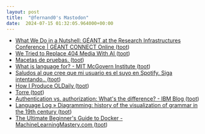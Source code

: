 ```yaml
---
layout: post
title:  "@fernand0's Mastodon"
date:  2024-07-15 01:32:05.964000+00:00
---
```

*  [What We Do in a Nutshell: GÉANT at the Research Infrastructures Conference \| GÉANT CONNECT Online ](https://connect.geant.org/2024/06/24/what-we-do-in-a-nutshell-geant-at-the-research-infrastructures-conferenc) ([toot](https://mastodon.social/@fernand0/112787923006855381))
*  [We Tried to Replace 404 Media With AI ](https://www.404media.co/email/18c1328f-ac22-4786-8157-981a9eafe2fc) ([toot](https://mastodon.social/@fernand0/112786018524859273))
*  [Macetas de pruebas. ](https://avecesunafoto.wordpress.com/2024/07/14/macetas-de-pruebas) ([toot](https://mastodon.social/@fernand0/112785897618211796))
*  [What is language for? - MIT McGovern Institute ](https://mcgovern.mit.edu/2024/06/19/what-is-language-for) ([toot](https://mastodon.social/@fernand0/112785859120150964))
*  [Saludos al que cree que mi usuario es el suyo en Spotify. Siga intentando.. ](https://mastodon.social/@fernand0/112785826570029385) ([toot](https://mastodon.social/@fernand0/112785826570029385))
*  [How I Produce OLDaily ](https://www.youtube.com/live/AphcEMGQ5U) ([toot](https://mastodon.social/@fernand0/112785624814763656))
*  [Torre ](https://www.flickr.com/photos/fernand0/53840983529) ([toot](https://mastodon.social/@fernand0/112785484729885934))
*  [Authentication vs. authorization: What's the difference? - IBM Blog ](https://www.ibm.com/blog/authentication-vs-authorization) ([toot](https://mastodon.social/@fernand0/112785242264209518))
*  [Language Log » Diagramming:  history of the visualization of grammar in the 19th century ](https://languagelog.ldc.upenn.edu/nll/?p=6471) ([toot](https://mastodon.social/@fernand0/112784635655463915))
*  [The Ultimate Beginner's Guide to Docker - MachineLearningMastery.com ](https://machinelearningmastery.com/the-ultimate-beginners-guide-to-docker) ([toot](https://mastodon.social/@fernand0/112784403743764208))
